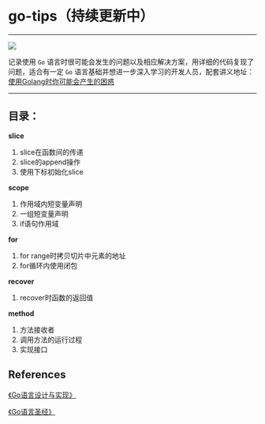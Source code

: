 # go-tips（持续更新中）

---

[![](https://img.shields.io/badge/Go-v1.16.3-blue)](https://go.dev/)

记录使用 `Go` 语言时很可能会发生的问题以及相应解决方案，用详细的代码复现了问题，适合有一定 `Go` 语言基础并想进一步深入学习的开发人员，配套讲义地址：[使用Golang时你可能会产生的困惑](https://www.rooftopj.cn/blog/2022/03/14/%E4%BD%BF%E7%94%A8Golang%E6%97%B6%E4%BD%A0%E5%8F%AF%E8%83%BD%E4%BC%9A%E4%BA%A7%E7%94%9F%E7%9A%84%E5%9B%B0%E6%83%91/)

---

## 目录：

**slice**
1. slice在函数间的传递
2. slice的append操作
3. 使用下标初始化slice
   
**scope**
1. 作用域内短变量声明
2. 一组短变量声明
3. if语句作用域

**for**
1. for range时拷贝切片中元素的地址
2. for循环内使用闭包

**recover**
1. recover时函数的返回值

**method**
1. 方法接收者
2. 调用方法的运行过程
3. 实现接口

## References
[《Go语言设计与实现》](https://draveness.me/golang/)

[《Go语言圣经》](https://books.studygolang.com/gopl-zh/)

